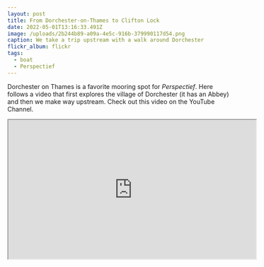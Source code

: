 ```yaml
---
layout: post
title: From Dorchester-on-Thames to Clifton Lock
date: 2022-05-01T13:16:33.491Z
image: /uploads/2b244b89-a09a-4e5c-916b-379990117d54.png
caption: We take a trip upstream with a walk around Dorchester
flickr_album: flickr
tags:
  - boat
  - Perspectief
---
```

Dorchester on Thames is a favorite mooring spot for *Perspectief*. Here follows a video that first explores the village of Dorchester (it has an Abbey) and then we make way upstream. Check out this video on the YouTube Channel.

<div class="video-box"><iframe width="560" height="315" src="https://www.youtube.com/embed/ldWCy_PeGxY?rel=0" allow="accelerometer; autoplay; encrypted-media; gyroscope; picture-in-picture" allowfullscreen></iframe></div>